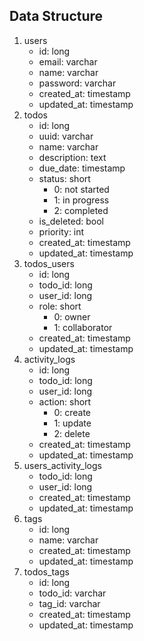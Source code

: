 ## Data Structure
1. users
   - id: long
   - email: varchar
   - name: varchar
   - password: varchar
   - created_at: timestamp
   - updated_at: timestamp
2. todos
   - id: long
   - uuid: varchar
   - name: varchar
   - description: text
   - due_date: timestamp
   - status: short
     - 0: not started
     - 1: in progress
     - 2: completed
   - is_deleted: bool
   - priority: int
   - created_at: timestamp
   - updated_at: timestamp
3. todos_users
   - id: long
   - todo_id: long
   - user_id: long
   - role: short
     - 0: owner
     - 1: collaborator
   - created_at: timestamp
   - updated_at: timestamp
4. activity_logs
   - id: long
   - todo_id: long
   - user_id: long
   - action: short
     - 0: create
     - 1: update
     - 2: delete
   - created_at: timestamp
   - updated_at: timestamp
5. users_activity_logs
   - todo_id: long
   - user_id: long
   - created_at: timestamp
   - updated_at: timestamp
6. tags
   - id: long
   - name: varchar
   - created_at: timestamp
   - updated_at: timestamp
7. todos_tags
    - id: long
    - todo_id: varchar
    - tag_id: varchar
    - created_at: timestamp
    - updated_at: timestamp